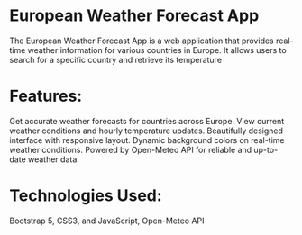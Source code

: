 # European Weather Forecast App
The European Weather Forecast App is a web application that provides real-time weather information for various countries in Europe. It allows users to search for a specific country and retrieve its temperature

# Features:
Get accurate weather forecasts for countries across Europe.
View current weather conditions and hourly temperature updates.
Beautifully designed interface with responsive layout.
Dynamic background colors on real-time weather conditions.
Powered by Open-Meteo API for reliable and up-to-date weather data.

# Technologies Used:
Bootstrap 5, CSS3, and JavaScript, Open-Meteo API

